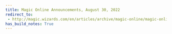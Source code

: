 ```yaml
---
title: Magic Online Announcements, August 30, 2022
redirect_to:
 - http://magic.wizards.com/en/articles/archive/magic-online/magic-online-announcements-august-30-2022
has_build_notes: True
---
```

